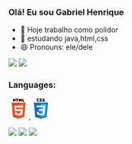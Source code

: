 ### Olá! Eu sou Gabriel Henrique 

- 🔭 Hoje trabalho como polidor 
- 🌱 estudando java,html,css
- 😄 Pronouns: ele/dele

<div> 
 
 <img height="180em" src="https://github-readme-stats.vercel.app/api?username=Bielkl&show_icons=true&theme=github_dark&include_all_commits=true&count_private=true"/>
  <img height="180em" src="https://github-readme-stats.vercel.app/api/top-langs/?username=Bielkl&layout=compact&langs_count=7&theme=github_dark"/>
</div>
<h3 align="left">Languages:</h3>



<a href="https://www.w3.org/html/" target="_blank"> <img src="https://raw.githubusercontent.com/devicons/devicon/master/icons/html5/html5-original-wordmark.svg" alt="html5" width="40" height="40"/> </a>
<a href=""> <img src="https://raw.githubusercontent.com/devicons/devicon/master/icons/css3/css3-original-wordmark.svg" alt="CSS3" width="40" height="40"/>

<div> 
 
  <a href="https://instagram.com/gabriel.2019monster" target="_blank"><img src="https://img.shields.io/badge/-Instagram-%23E4405F?style=for-the-badge&logo=instagram&logoColor=white" target="_blank"></a>
  <a href = "mailto:gabriel.2019monster@gmail.com"><img src="https://img.shields.io/badge/-Gmail-%23333?style=for-the-badge&logo=gmail&logoColor=white" target="_blank"></a>
  <a href="https://www.linkedin.com/in/gabriel-henrique-a0b193255" target="_blank"><img src="https://img.shields.io/badge/-LinkedIn-%230077B5?style=for-the-badge&logo=linkedin&logoColor=white" target="_blank"></a> 
  
</div>
